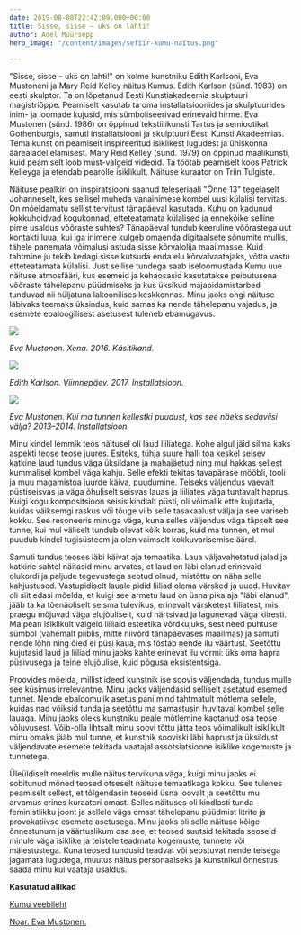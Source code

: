 ```yaml
---
date: 2019-08-08T22:42:09.000+00:00
title: Sisse, sisse – uks on lahti!
author: Adél Müürsepp
hero_image: "/content/images/sefiir-kumu-naitus.png"

---
```

"Sisse, sisse – uks on lahti!" on kolme kunstniku Edith Karlsoni, Eva Mustoneni ja Mary Reid Kelley näitus Kumus. Edith Karlson (sünd. 1983) on eesti skulptor. Ta on lõpetanud Eesti Kunstiakadeemia skulptuuri magistriõppe. Peamiselt kasutab ta oma installatsioonides ja skulptuurides inim- ja loomade kujusid, mis sümboliseerivad erinevaid hirme. Eva Mustonen (sünd. 1986) on õppinud tekstiilikunsti Tartus ja semiootikat Gothenburgis, samuti installatsiooni ja skulptuuri Eesti Kunsti Akadeemias. Tema kunst on peamiselt inspireeritud isiklikest lugudest ja ühiskonna äärealadel elamisest. Mary Reid Kelley (sünd. 1979) on õppinud maalikunsti, kuid peamiselt loob must-valgeid videoid. Ta töötab peamiselt koos Patrick Kelleyga ja etendab pearolle isiklikult. Näituse kuraator on Triin Tulgiste.

Näituse pealkiri on inspiratsiooni saanud teleseriaali "Õnne 13" tegelaselt Johanneselt, kes sellisel muheda vanainimese kombel uusi külalisi tervitas. On mõeldamatu sellist tervitust tänapäeval kasutada. Kuhu on kadunud kokkuhoidvad kogukonnad, etteteatamata külalised ja ennekõike selline pime usaldus võõraste suhtes? Tänapäeval tundub keeruline võõrastega uut kontakti luua, kui iga inimene kulgeb omaenda digitaalsete sõnumite mullis, tähele panemata võimalusi astuda sisse kõrvalolija maailmasse. Kuid tahtmine ju tekib kedagi sisse kutsuda enda elu kõrvalvaatajaks, võtta vastu etteteatamata külalisi. Just sellise tundega saab iseloomustada Kumu uue näituse atmosfääri, kus esemeid ja kehaosasid kasutatakse peibutusena võõraste tähelepanu püüdmiseks ja kus üksikud majapidamistarbed tunduvad nii hüljatuna lakoonilises keskkonnas. Minu jaoks ongi näituse läbivaks teemaks üksindus, kuid samas ka nende tähelepanu vajadus, ja esemete ebaloogilisest asetusest tuleneb ebamugavus.

![](/content/images/kumu-rinnahoidjad.png)

_Eva Mustonen. Xena. 2016. Käsitikand._

![](/content/images/kumu-keha-lamp.png)

_Edith Karlson. Viimnepäev. 2017. Installatsioon._

![](/content/images/kumu-laud-liiliatega.png)

_Eva Mustonen. Kui ma tunnen kellestki puudust, kas see näeks sedaviisi välja? 2013–2014. Installatsioon._

Minu kindel lemmik teos näitusel oli laud liiliatega. Kohe algul jäid silma kaks aspekti teose teose juures. Esiteks, tühja suure halli toa keskel seisev katkine laud tundus väga üksildane ja mahajäetud ning mul hakkas sellest kummalisel kombel väga kahju. Selle efekti tekitas tavapärase mööbli, tooli ja muu magamistoa juurde käiva, puudumine. Teiseks väljendus vaevalt püstiseisvas ja väga õhuliselt seisvas lauas ja liiliates väga tuntavalt haprus. Kuigi kogu kompositsioon seisis kindlalt püsti, oli võimalik ette kujutada, kuidas väiksemgi raskus või tõuge viib selle tasakaalust välja ja see variseb kokku. See resoneeris minuga väga, kuna selles väljendus väga täpselt see tunne, kui mul väliselt tundub olevat kõik korras, kuid ma tunnen, et mul puudub kindel tugisüsteem ja olen vaimselt kokkuvarisemise äärel. 

Samuti tundus teoses läbi käivat aja temaatika. Laua väljavahetatud jalad ja katkine sahtel näitasid minu arvates, et laud on läbi elanud erinevaid olukordi ja paljude tegevustega seotud olnud, mistõttu on näha selle kahjustused. Vastupidiselt lauale pidid liiliad olema värsked ja uued. Huvitav oli siit edasi mõelda, et kuigi see armetu laud on üsna pika aja "läbi elanud", jääb ta ka tõenäoliselt seisma tulevikus, erinevalt värsketest liiliatest, mis praegu mõjuvad väga elujõuliselt, kuid närtsivad ja lagunevad väga kiiresti. Ma pean isiklikult valgeid liiliaid esteetika võrdkujuks, sest need puhtuse sümbol (vähemalt piiblis, mitte niivõrd tänapäevases maailmas) ja samuti nende lõhn ning õied ei püsi kaua, mis tõstab nende ilu väärtust. Seetõttu kujutasid laud ja liiliad minu jaoks kahte erinevat ilu vormi: üks oma hapra püsivusega ja teine elujõulise, kuid põgusa eksistentsiga.

Proovides mõelda, millist ideed kunstnik ise soovis väljendada, tundus mulle see küsimus irrelevantne. Minu jaoks väljendasid selliselt asetatud esemed tunnet. Nende ebaloomulik asetus pani mind tahtmatult mõtlema sellele, kuidas nad võiksid tunda ja seetõttu ma samastusin huvitaval kombel selle lauaga. Minu jaoks oleks kunstniku peale mõtlemine kaotanud osa teose võluvusest. Võib-olla lihtsalt minu soovi tõttu jätta teos võimalikult isiklikult minu omaks jääb mul tunne, et kunstnik sooviski läbi haprust ja üksildust väljendavate esemete tekitada vaatajal assotsiatsioone isiklike kogemuste ja tunnetega. 

Üleüldiselt meeldis mulle näitus tervikuna väga, kuigi minu jaoks ei sobitunud mõned teosed otseselt näituse temaatikaga kokku. See tulenes peamiselt sellest, et tõlgendasin teoseid üsna loovalt ja seetõttu mu arvamus erines kuraatori omast. Selles näituses oli kindlasti tunda feministlikku joont ja sellele väga omast tähelepanu püüdmist litrite ja provokatiivse esemete asetusega. Minu jaoks oli selle näituse kõige õnnestunum ja väärtuslikum osa see, et teosed suutsid tekitada seoseid minule väga isiklike ja teistele teadmata kogemuste, tunnete või mälestustega. Kuna teosed tundusid teadvat või seostuvat nende teisega jagamata lugudega, muutus näitus personaalseks ja kunstnikul õnnestus saada minu kui vaataja usaldus.

**Kasutatud allikad**

[Kumu veebileht]( https://kumu.ekm.ee/syndmus/edith-karlson-mary-reid-kelley-eva-mustonen/)

[Noar. Eva Mustonen.](https://noar.eu/en/artist/eva-mustonen/)